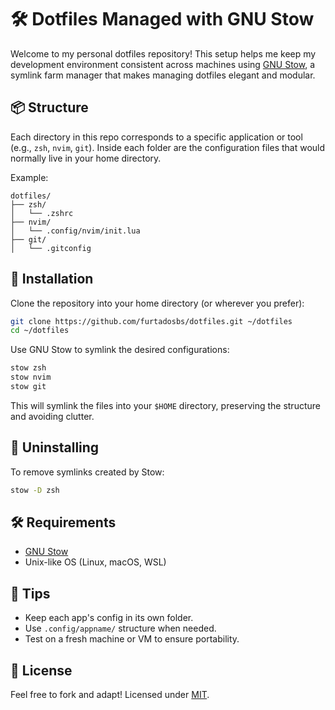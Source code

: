 # 🛠️ Dotfiles Managed with GNU Stow

Welcome to my personal dotfiles repository! This setup helps me keep my development environment consistent across machines using [GNU Stow](https://www.gnu.org/software/stow/), a symlink farm manager that makes managing dotfiles elegant and modular.

## 📦 Structure

Each directory in this repo corresponds to a specific application or tool (e.g., `zsh`, `nvim`, `git`). Inside each folder are the configuration files that would normally live in your home directory.

Example:
```
dotfiles/
├── zsh/
│   └── .zshrc
├── nvim/
│   └── .config/nvim/init.lua
├── git/
│   └── .gitconfig
```

## 🚀 Installation

Clone the repository into your home directory (or wherever you prefer):

```bash
git clone https://github.com/furtadosbs/dotfiles.git ~/dotfiles
cd ~/dotfiles
```

Use GNU Stow to symlink the desired configurations:

```bash
stow zsh
stow nvim
stow git
```

This will symlink the files into your `$HOME` directory, preserving the structure and avoiding clutter.

## 🧼 Uninstalling

To remove symlinks created by Stow:

```bash
stow -D zsh
```

## 🛠 Requirements

- [GNU Stow](https://www.gnu.org/software/stow/)
- Unix-like OS (Linux, macOS, WSL)

## 🧪 Tips

- Keep each app's config in its own folder.
- Use `.config/appname/` structure when needed.
- Test on a fresh machine or VM to ensure portability.

## 📜 License

Feel free to fork and adapt! Licensed under [MIT](LICENSE).
